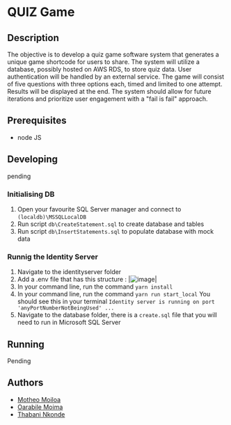 # QUIZ Game

## Description
The objective is to develop a quiz game software system that generates a unique game shortcode for users to share. The system will utilize a database, possibly hosted on AWS RDS, to store quiz data. User authentication will be handled by an external service. The game will consist of five questions with three options each, timed and limited to one attempt. Results will be displayed at the end. The system should allow for future iterations and prioritize user engagement with a "fail is fail" approach.

## Prerequisites
* node JS


## Developing
pending

### Initialising DB
1. Open your favourite SQL Server manager and connect to `(localdb)\MSSQLLocalDB` 
2. Run script `db\CreateStatement.sql` to create database and tables
3. Run script `db\InsertStatements.sql` to populate database with mock data

### Runnig the Identity Server
1. Navigate to the identityserver folder
2. Add a .env file that has this structure :
|![image](https://github.com/thabaniBBD2712/quiz-game/assets/122435419/e3de500f-6049-4028-9f4d-ee99bbeedb25)|
3. In your command line, run the command `yarn install`
4. In your command line, run the command `yarn run start_local`
   You should see this in your terminal `Identity server is running on port 'anyPortNumberNotBeingUsed' ...`
5. Navigate to the database folder, there is a `create.sql` file that you will need to run in Microsoft SQL Server

## Running
Pending

## Authors
* [Motheo Moiloa](https://github.com/thabaniBBD2712)
* [Oarabile Moima](https://github.com/thabaniBBD2712)
* [Thabani Nkonde](https://github.com/thabaniBBD2712)

